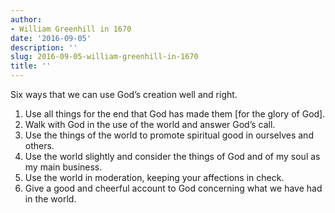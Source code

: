```yaml
---
author:
- William Greenhill in 1670
date: '2016-09-05'
description: ''
slug: 2016-09-05-william-greenhill-in-1670
title: ''
---
```

Six ways that we can use God’s creation well and right.

1. Use all things for the end that God has made them [for the glory of God]. 
2. Walk with God in the use of the world and answer God’s call.
3. Use the things of the world to promote spiritual good in ourselves and others. 
4. Use the world slightly and consider the things of God and of my soul as my main business.
5. Use the world in moderation, keeping your affections in check. 
6. Give a good and cheerful account to God concerning what we have had in the world.



